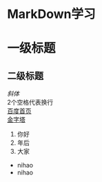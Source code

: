 # **MarkDown学习**
# 一级标题
## 二级标题
*斜体*  
2个空格代表换行  
[百度首页](https://www.baidu.com/)  
[金字塔](https://image.baidu.com/search/detail?ct=503316480&z=0&ipn=d&word=%E9%87%91%E5%AD%97%E5%A1%94&step_word=&hs=2&pn=9&spn=0&di=56166281080&pi=0&rn=1&tn=baiduimagedetail&is=0%2C0&istype=2&ie=utf-8&oe=utf-8&in=&cl=2&lm=-1&st=-1&cs=1444558236%2C1906891789&os=1897127836%2C3950982439&simid=0%2C0&adpicid=0&lpn=0&ln=1945&fr=&fmq=1493829930989_D_R&fm=detail&ic=0&s=undefined&se=&sme=&tab=0&width=&height=&face=undefined&ist=&jit=&cg=&bdtype=11&oriquery=&objurl=http%3A%2F%2Fimg01.cztv.com%2F201703%2F15%2Fb3d06039f5d2dd0493b6961540b27066.jpg&fromurl=ippr_z2C%24qAzdH3FAzdH3Fg_z%26e3Bvzpe_z%26e3Bv54AzdH3FgjofAzdH3F8d9cmcba_z%26e3Bip4s&gsm=0&rpstart=0&rpnum=0)
1. 你好
2. 年后
2. 大家
+ nihao
+ nihao

